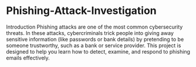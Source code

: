 # Phishing-Attack-Investigation
Introduction
Phishing attacks are one of the most common cybersecurity threats. In these attacks, cybercriminals trick people into giving away sensitive information (like passwords or bank details) by pretending to be someone trustworthy, such as a bank or service provider.
This project is designed to help you learn how to detect, examine, and respond to phishing emails effectively.
